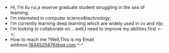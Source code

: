- Hi, I’m liu rui,a reserve graduate student struggling in the sea of learning;
- I’m interested in computer science&technology;
- I’m currently learning deep learning which are widely used in cv and nlp;
- I’m looking to collaborate on ...well,I need to improve my abilities first >-<;
- How to reach me ?Well,This is my Email address:1844520476@qq.com.^-^

<!---
1844520476/1844520476 is a ✨ special ✨ repository because its `README.md` (this file) appears on your GitHub profile.
You can click the Preview link to take a look at your changes.
--->
